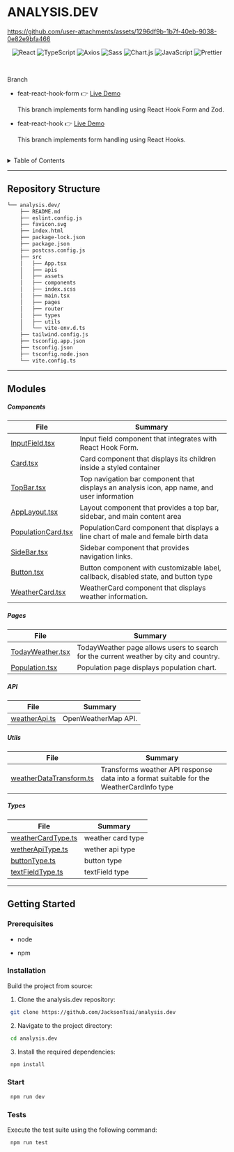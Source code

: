 # ANALYSIS.DEV


https://github.com/user-attachments/assets/1296df9b-1b7f-40eb-9038-0e82e9bfa466


<p align="left">
</p>
<p align="center">
	<img src="https://img.shields.io/badge/React-61DAFB.svg?style=flat-square&logo=React&logoColor=black" alt="React">
	<img src="https://img.shields.io/badge/TypeScript-3178C6.svg?style=flat-square&logo=TypeScript&logoColor=white" alt="TypeScript">
	<img src="https://img.shields.io/badge/Axios-5A29E4.svg?style=flat-square&logo=Axios&logoColor=white" alt="Axios">
	<img src="https://img.shields.io/badge/Sass-CC6699.svg?style=flat-square&logo=Sass&logoColor=white" alt="Sass">
	<img src="https://img.shields.io/badge/Chart.js-FF6384.svg?style=flat-square&logo=chartdotjs&logoColor=white" alt="Chart.js">
	<img src="https://img.shields.io/badge/JavaScript-F7DF1E.svg?style=flat-square&logo=JavaScript&logoColor=black" alt="JavaScript">
	<img src="https://img.shields.io/badge/Prettier-F7B93E.svg?style=flat-square&logo=Prettier&logoColor=black" alt="Prettier">
	<br>
</p>

<br>

Branch

- feat-react-hook-form :point_right:
  [Live Demo](https://app-with-react-hook-form.netlify.app/today-weather)

  This branch implements form handling using React Hook Form and Zod.

- feat-react-hook :point_right:
  [Live Demo](https://app-with-react-hook.netlify.app/today-weather)

  This branch implements form handling using React Hooks.

<br>

<details>
<summary>Table of Contents</summary>

- [Repository Structure](#repository-structure)
- [Modules ](#modules)
- [Getting Started](#getting-started)
  - [Prerequisites](#prerequisites)
  - [Installation](#Installation)
  - [Start](#Start)
  - [Tests](#tests)

</details>
<hr>

## Repository Structure

```sh
└── analysis.dev/
    ├── README.md
    ├── eslint.config.js
    ├── favicon.svg
    ├── index.html
    ├── package-lock.json
    ├── package.json
    ├── postcss.config.js
    ├── src
    │   ├── App.tsx
    │   ├── apis
    │   ├── assets
    │   ├── components
    │   ├── index.scss
    │   ├── main.tsx
    │   ├── pages
    │   ├── router
    │   ├── types
    │   ├── utils
    │   └── vite-env.d.ts
    ├── tailwind.config.js
    ├── tsconfig.app.json
    ├── tsconfig.json
    ├── tsconfig.node.json
    └── vite.config.ts
```

---

## Modules

##### Components

| File                                                                                                                          | Summary                                                                                     |
| ----------------------------------------------------------------------------------------------------------------------------- | ------------------------------------------------------------------------------------------- |
| [InputField.tsx](https://github.com/JacksonTsai/analysis.dev/blob/feat-react-hook-form/src/components/InputField.tsx)         | Input field component that integrates with React Hook Form.                                 |
| [Card.tsx](https://github.com/JacksonTsai/analysis.dev/blob/feat-react-hook-form/src/components/Card.tsx)                     | Card component that displays its children inside a styled container                         |
| [TopBar.tsx](https://github.com/JacksonTsai/analysis.dev/blob/feat-react-hook-form/src/components/TopBar.tsx)                 | Top navigation bar component that displays an analysis icon, app name, and user information |
| [AppLayout.tsx](https://github.com/JacksonTsai/analysis.dev/blob/feat-react-hook-form/src/components/AppLayout.tsx)           | Layout component that provides a top bar, sidebar, and main content area                    |
| [PopulationCard.tsx](https://github.com/JacksonTsai/analysis.dev/blob/feat-react-hook-form/src/components/PopulationCard.tsx) | PopulationCard component that displays a line chart of male and female birth data           |
| [SideBar.tsx](https://github.com/JacksonTsai/analysis.dev/blob/feat-react-hook-form/src/components/SideBar.tsx)               | Sidebar component that provides navigation links.                                           |
| [Button.tsx](https://github.com/JacksonTsai/analysis.dev/blob/feat-react-hook-form/src/components/Button.tsx)                 | Button component with customizable label, callback, disabled state, and button type         |
| [WeatherCard.tsx](https://github.com/JacksonTsai/analysis.dev/blob/feat-react-hook-form/src/components/WeatherCard.tsx)       | WeatherCard component that displays weather information.                                    |

##### Pages

| File                                                                                                                 | Summary                                                                               |
| -------------------------------------------------------------------------------------------------------------------- | ------------------------------------------------------------------------------------- |
| [TodayWeather.tsx](https://github.com/JacksonTsai/analysis.dev/blob/feat-react-hook-form/src/pages/TodayWeather.tsx) | TodayWeather page allows users to search for the current weather by city and country. |
| [Population.tsx](https://github.com/JacksonTsai/analysis.dev/blob/feat-react-hook-form/src/pages/Population.tsx)     | Population page displays population chart.                                            |

##### API

| File                                                                                                                  | Summary             |
| --------------------------------------------------------------------------------------------------------------------- | ------------------- |
| [weatherApi.ts](https://github.com/JacksonTsai/analysis.dev/blob/feat-react-hook-form/src/apis/weather/weatherApi.ts) | OpenWeatherMap API. |

##### Utils

| File                                                                                                                               | Summary                                                                                  |
| ---------------------------------------------------------------------------------------------------------------------------------- | ---------------------------------------------------------------------------------------- |
| [weatherDataTransform.ts](https://github.com/JacksonTsai/analysis.dev/blob/feat-react-hook-form/src/utils/weatherDataTransform.ts) | Transforms weather API response data into a format suitable for the WeatherCardInfo type |

##### Types

| File                                                                                                                     | Summary           |
| ------------------------------------------------------------------------------------------------------------------------ | ----------------- |
| [weatherCardType.ts](https://github.com/JacksonTsai/analysis.dev/blob/feat-react-hook-form/src/types/weatherCardType.ts) | weather card type |
| [wetherApiType.ts](https://github.com/JacksonTsai/analysis.dev/blob/feat-react-hook-form/src/types/wetherApiType.ts)     | wether api type   |
| [buttonType.ts](https://github.com/JacksonTsai/analysis.dev/blob/feat-react-hook-form/src/types/buttonType.ts)           | button type       |
| [textFieldType.ts](https://github.com/JacksonTsai/analysis.dev/blob/feat-react-hook-form/src/types/textFieldType.ts)     | textField type    |

---

## Getting Started

### Prerequisites

- node

- npm

### Installation

Build the project from source:

1. Clone the analysis.dev repository:

```sh
 git clone https://github.com/JacksonTsai/analysis.dev
```

2. Navigate to the project directory:

```sh
 cd analysis.dev
```

3. Install the required dependencies:

```sh
 npm install
```

### Start

```sh
 npm run dev
```

### Tests

Execute the test suite using the following command:

```sh
 npm run test
```
